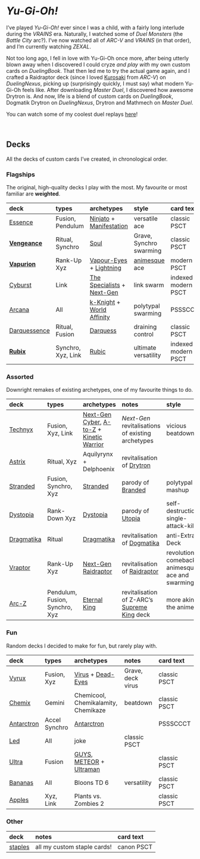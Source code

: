 # *Yu-Gi-Oh!*

I’ve played *Yu-Gi-Oh!* ever since I was a child, with a fairly long interlude during the *VRAINS* era. Naturally, I watched some of *Duel Monsters* (the *Battle City* arc?). I’ve now watched all of *ARC-V* and *VRAINS* (in that order), and I’m currently watching *ZEXAL*.

Not too long ago, I fell in love with Yu-Gi-Oh once more, after being utterly blown away when I discovered I could cryze *and play with* my own custom cards on *DuelingBook*. That then led me to try the actual game again, and I crafted a Raidraptor deck (since I loved [Kurosaki](https://yugipedia.com/wiki/Shay_Obsidian) from *ARC-V*) on *DuelingNexus*, picking up (surprisingly quickly, I must say) what modern Yu-Gi-Oh feels like. After downloading *Master Duel*, I discovered how awesome Drytron is. And now, life is a blend of custom cards on *DuelingBook*, Dogmatik Drytron on *DuelingNexus*, Drytron and Mathmech on *Master Duel*.

You can watch some of my coolest duel replays [here](https://youtube.com/playlist?list=PLmmew-ndEnv0pVyNQJwBxRkIZzbuqdrvn)!


<br>


## Decks

All the decks of custom cards I’ve created, in chronological order.

### Flagships
The original, high-quality decks I play with the most. My favourite or most familiar are **weighted**.

| deck | types | archetypes | style | card text |
| :--- | :---- | :--------- | :---- | :-------- |
| [Essence](https://duelingbook.com/deck?id=11724812) | Fusion, Pendulum | [Ninjato](archetypes/Ninjato.md) + [Manifestation](Manifestation.md) | versatile ace | classic PSCT |
| [**Vengeance**](https://duelingbook.com/deck?id=11423800) | Ritual, Synchro | [Soul](archetypes/Soul.md) | Grave, Synchro swarming | classic PSCT |
| [**Vapurion**](https://duelingbook.com/deck?id=11882083) | Rank-Up Xyz | [Vapour-Eyes](archetypes/Vapour-Eyes.md) + [Lightning](archetypes/Lightning.md) | [animesque](https://github.com/Sup2point0/Antarctica/blob/home/logistics/linque/dict.md#animesque 'anime-like') ace | modern PSCT |
| [Cyburst](https://duelingbook.com/deck?id=11997304) | Link | [The Specialists](archetypes/The%20Specialists.md) + [Next-Gen](archetypes/Next-Gen.md) | link swarm | indexed modern PSCT |
| [Arcana](https://duelingbook.com/deck?id=12012335) | All | [k-Knight](archetypes/k-Knight.md) + [World Affinity](archetypes/World%20Affinity.md) | polytypal swarming | PSSSCCCT |
| [Darquessence](https://duelingbook.com/deck?id=12053993) | Ritual, Fusion | [Darquess](archetypes/Darquess.md) | draining control | classic PSCT |
| [**Rubix**](https://duelingbook.com/deck?id=12381789) | Synchro, Xyz, Link | [Rubic](archetypes/Rubic.md) | ultimate versatility | indexed modern PSCT |

### Assorted
Downright remakes of existing archetypes, one of my favourite things to do.

| deck | types | archetypes | notes | style | card text |
| :--- | :---- | :--------- | :---- | :---- | :-------- |
| [Technyx](https://duelingbook.com/deck?id=11617228) | Fusion, Xyz, Link | [Next-Gen](archetypes/Next-Gen.md) [Cyber](archetypes/Next-Gen%20Cyber%20Dragon.md), [A-to-Z](archetypes/Next-Gen%20A-to-Z.md) + [Kinetic Warrior](archetypes/Kinetic%20Warrior.md) | *Next-Gen* revitalisations of existing archetypes | vicious beatdown | |
| [Astrix](https://duelingbook.com/deck?id=11963497) | Ritual, Xyz | Aquilyrynx + Delphoenix | revitalisation of [Drytron](https://yugipedia.com/wiki/Drytron) | | PSSSCCCT |
| [Stranded](https://duelingbook.com/deck?id=12190377) | Fusion, Synchro, Xyz | [Stranded](archetypes/Stranded.md) | parody of [Branded](https://yugipedia.com/wiki/Branded) | polytypal mashup | PSSSCCCT |
| [Dystopia](https://duelingbook.com/deck?id=12502309) | Rank-Down Xyz | [Dystopia](archetypes/Dystopia.md) | parody of [Utopia](https://yugipedia.com/wiki/Utopia_(archetype)) | self-destruction, single-attack-kill | PSSSCCCT |
| [Dragmatika](https://duelingbook.com/deck?id=12753373) | Ritual | [Dragmatika](archetypes/Dragmatika.md) | revitalisation of [Dogmatika](https://yugipedia.com/wiki/Dogmatika) | anti-Extra Deck | PSSSCCCT |
| [Vraptor](https://duelingbook.com/deck?id=12893390) | Rank-Up Xyz | [Next-Gen](archetypes/Next-Gen.md) [Raidraptor](archetypes/Next-Gen%20Raidraptor.md) | revitalisation of [Raidraptor](https://yugipedia.com/wiki/Raidraptor) | revolutionary comeback, animesque ace and swarming | PSSSCCCT |
| [Arc-Z](https://duelingbook.com/deck?id=12974231) | Pendulum, Fusion, Synchro, Xyz | [Eternal King](archetypes/.md) | revitalisation of Z-ARC’s [Supreme King](https://yugipedia.com/wiki/Supreme_King) deck | more akin to the anime | PSSSCCCT |

### Fun
Random decks I decided to make for fun, but rarely play with.

| deck | types | archetypes | notes | card text |
| :--- | :---- | :--------- | :---- | :-------- |
| [Vyrux](https://duelingbook.com/deck?id=11560225) | Fusion, Xyz | [Virus](archetypes/Virus.md) + [Dead-Eyes](archetypes/Dead-Eyes.md) | Grave, deck virus | classic PSCT |
| [Chemix](https://duelingbook.com/deck?id=12188545) | Gemini | Chemicool, Chemikalamity, Chemikaze | beatdown | classic PSCT |
| [Antarctron](https://duelingbook.com/deck?id=12150091) | Accel Synchro | [Antarctron](archetypes/Antarctron.md) | | PSSSCCCT |
| [Led]() | All | joke | classic PSCT |
| [Ultra](https://duelingbook.com/deck?id=11509638) | Fusion | [GUYS](archetypes/GUYS.md), [METEOR](archetypes/METEOR.md) + [Ultraman](archetypes/Ultraman.md) | | classic PSCT |
| [Bananas](https://duelingbook.com/deck?id=12097955) | All | Bloons TD 6 | versatility | classic PSCT |
| [Apples](https://duelingbook.com/deck?id=11855890) | Xyz, Link | Plants vs. Zombies 2 | | classic PSCT |

### Other

| deck | notes | card text |
| :--- | :---- | :-------- |
| [staples](https://duelingbook.com/deck?id=12239205) | all my custom staple cards! | canon PSCT |
